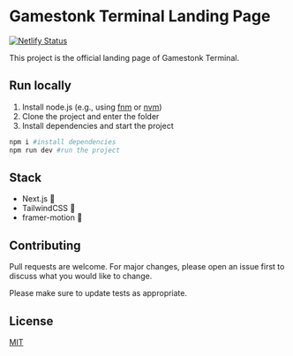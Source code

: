 # Gamestonk Terminal Landing Page
[![Netlify Status](https://api.netlify.com/api/v1/badges/9c5ee586-fa8c-48d9-b02e-0d583078ee03/deploy-status)](https://app.netlify.com/sites/gamestonkterminal/deploys)

This project is the official landing page of Gamestonk Terminal.

## Run locally

1. Install node.js (e.g., using [fnm](https://github.com/Schniz/fnm) or [nvm](https://github.com/nvm-sh/nvm))
2. Clone the project and enter the folder
3. Install dependencies and start the project
```bash
npm i #install dependencies
npm run dev #run the project
```

## Stack
- Next.js 🚀
- TailwindCSS 🎨
- framer-motion 👋

## Contributing
Pull requests are welcome. For major changes, please open an issue first to discuss what you would like to change.

Please make sure to update tests as appropriate.

## License
[MIT](https://choosealicense.com/licenses/mit/)
